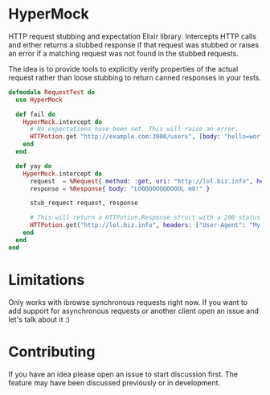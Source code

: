 # HyperMock

HTTP request stubbing and expectation Elixir library. Intercepts HTTP calls and
either returns a stubbed response if that request was stubbed or raises an error
if a matching request was not found in the stubbed requests.

The idea is to provide tools to explicitly verify properties of the actual request
rather than loose stubbing to return canned responses in your tests.

```elixir
defmodule RequestTest do
  use HyperMock

  def fail do
    HyperMock.intercept do
      # No expectations have been set. This will raise an error.
      HTTPotion.get "http://example.com:3000/users", [body: "hello=world", headers: ["User-Agent": "My App"]]
    end
  end

  def yay do
    HyperMock.intercept do
      request  = %Request{ method: :get, uri: "http://lol.biz.info", headers: ["User-Agent": "My App"] }
      response = %Response{ body: "LOOOOOOOOOOOOL m8!" }

      stub_request request, response

      # This will return a HTTPotion.Response struct with a 200 status and body of "LOOOOOOOOOOOOL m8!"
      HTTPotion.get("http://lol.biz.info", headers: ["User-Agent": "My App"]) |> inspect |> IO.puts
    end
  end
end
```

# Limitations

Only works with ibrowse synchronous requests right now. If you want to add support
for asynchronous requests or another client open an issue and let's talk about it :)

# Contributing

If you have an idea please open an issue to start discussion first. The feature may
have been discussed previously or in development.
